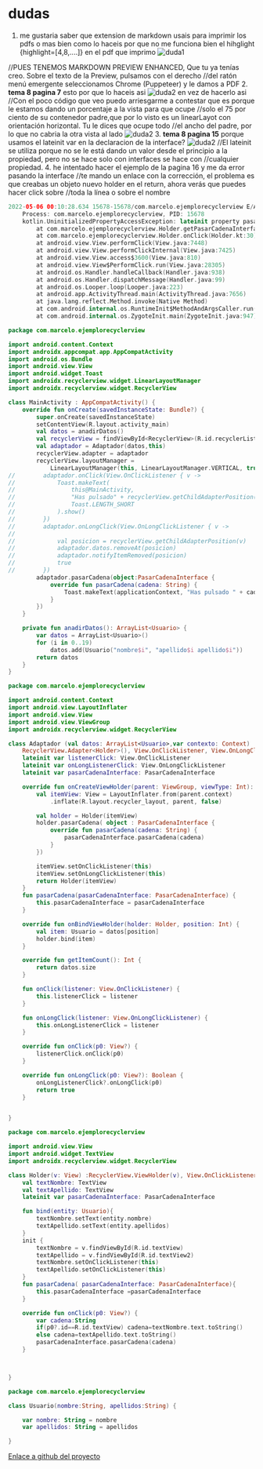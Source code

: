 
# dudas

1. me gustaria saber que extension de markdown usais para imprimir los pdfs o mas bien como lo haceis por que no me funciona bien el hihglight {highlight=[4,8,....]} en el pdf que imprimo
![duda1](https://github.com/MarceloSantonja/AndroidApuntes/blob/main/resources/images/dudas/duda1.png?raw=true)

//PUES TENEMOS MARKDOWN PREVIEW ENHANCED, Que tu ya tenías creo. Sobre el texto de la Preview, pulsamos con el derecho
//del ratón  menú emergente seleccionamos Chrome (Puppeteer) y le damos a PDF
2. **tema 8 pagina 7**   esto por que lo haceis asi
![duda2](https://github.com/MarceloSantonja/AndroidApuntes/blob/main/resources/images/dudas/duda2.png?raw=true)
en vez de hacerlo asi
//Con el poco código que veo puedo arriesgarme a contestar que es porque le estamos dando un porcentaje a la vista para que ocupe
//solo el 75 por ciento de su contenedor padre,que por lo visto es un linearLayot con orientación horizontal. Tu le dices que ocupe todo
//el ancho del padre, por lo que no cabria la otra vista al lado
![duda2](https://github.com/MarceloSantonja/AndroidApuntes/blob/main/resources/images/dudas/duda3.png?raw=true)
3. **tema 8 pagina 15** porque usamos el lateinit var en la declaracion de la interface?
![duda2](https://github.com/MarceloSantonja/AndroidApuntes/blob/main/resources/images/dudas/duda4.png?raw=true)
//El lateinit se utiliza porque no se le está dando un valor desde el principio a la propiedad, pero no se hace solo con interfaces se hace con 
//cualquier propiedad.
4. he intentado hacer el ejemplo de la pagina 16 y me da error pasando la interface
//te mando un enlace con la corrección, el problema es que creabas un objeto nuevo holder en el return, ahora verás que puedes hacer click sobre
//toda la línea o sobre el nombre

```kt
2022-05-06 00:10:28.634 15678-15678/com.marcelo.ejemplorecyclerview E/AndroidRuntime: FATAL EXCEPTION: main
    Process: com.marcelo.ejemplorecyclerview, PID: 15678
    kotlin.UninitializedPropertyAccessException: lateinit property pasarCadenaInterface has not been initialized
        at com.marcelo.ejemplorecyclerview.Holder.getPasarCadenaInterface(Holder.kt:10)
        at com.marcelo.ejemplorecyclerview.Holder.onClick(Holder.kt:30)
        at android.view.View.performClick(View.java:7448)
        at android.view.View.performClickInternal(View.java:7425)
        at android.view.View.access$3600(View.java:810)
        at android.view.View$PerformClick.run(View.java:28305)
        at android.os.Handler.handleCallback(Handler.java:938)
        at android.os.Handler.dispatchMessage(Handler.java:99)
        at android.os.Looper.loop(Looper.java:223)
        at android.app.ActivityThread.main(ActivityThread.java:7656)
        at java.lang.reflect.Method.invoke(Native Method)
        at com.android.internal.os.RuntimeInit$MethodAndArgsCaller.run(RuntimeInit.java:592)
        at com.android.internal.os.ZygoteInit.main(ZygoteInit.java:947)


```


```kt
package com.marcelo.ejemplorecyclerview

import android.content.Context
import androidx.appcompat.app.AppCompatActivity
import android.os.Bundle
import android.view.View
import android.widget.Toast
import androidx.recyclerview.widget.LinearLayoutManager
import androidx.recyclerview.widget.RecyclerView

class MainActivity : AppCompatActivity() {
    override fun onCreate(savedInstanceState: Bundle?) {
        super.onCreate(savedInstanceState)
        setContentView(R.layout.activity_main)
        val datos = anadirDatos()
        val recyclerView = findViewById<RecyclerView>(R.id.recyclerList)
        val adaptador = Adaptador(datos,this)
        recyclerView.adapter = adaptador
        recyclerView.layoutManager =
            LinearLayoutManager(this, LinearLayoutManager.VERTICAL, true)
//        adaptador.onClick(View.OnClickListener { v ->
//            Toast.makeText(
//                this@MainActivity,
//                "Has pulsado" + recyclerView.getChildAdapterPosition(v),
//                Toast.LENGTH_SHORT
//            ).show()
//        })
//        adaptador.onLongClick(View.OnLongClickListener { v ->
//
//            val posicion = recyclerView.getChildAdapterPosition(v)
//            adaptador.datos.removeAt(posicion)
//            adaptador.notifyItemRemoved(posicion)
//            true
//        })
        adaptador.pasarCadena(object:PasarCadenaInterface {
            override fun pasarCadena(cadena: String) {
                Toast.makeText(applicationContext, "Has pulsado " + cadena, Toast.LENGTH_SHORT).show()
            }
        })
    }

    private fun anadirDatos(): ArrayList<Usuario> {
        var datos = ArrayList<Usuario>()
        for (i in 0..19)
            datos.add(Usuario("nombre$i", "apellido$i apellido$i"))
        return datos
    }
}
```

```kt
package com.marcelo.ejemplorecyclerview

import android.content.Context
import android.view.LayoutInflater
import android.view.View
import android.view.ViewGroup
import androidx.recyclerview.widget.RecyclerView

class Adaptador (val datos: ArrayList<Usuario>,var contexto: Context) :
    RecyclerView.Adapter<Holder>(), View.OnClickListener, View.OnLongClickListener {
    lateinit var listenerClick: View.OnClickListener
    lateinit var onLongListenerClick: View.OnLongClickListener
    lateinit var pasarCadenaInterface: PasarCadenaInterface

    override fun onCreateViewHolder(parent: ViewGroup, viewType: Int): Holder {
        val itemView: View = LayoutInflater.from(parent.context)
            .inflate(R.layout.recycler_layout, parent, false)

        val holder = Holder(itemView)
        holder.pasarCadena( object : PasarCadenaInterface {
            override fun pasarCadena(cadena: String) {
                pasarCadenaInterface.pasarCadena(cadena)
            }
        })

        itemView.setOnClickListener(this)
        itemView.setOnLongClickListener(this)
        return Holder(itemView)
    }
    fun pasarCadena(pasarCadenaInterface: PasarCadenaInterface) {
        this.pasarCadenaInterface = pasarCadenaInterface
    }

    override fun onBindViewHolder(holder: Holder, position: Int) {
        val item: Usuario = datos[position]
        holder.bind(item)
    }

    override fun getItemCount(): Int {
        return datos.size
    }

    fun onClick(listener: View.OnClickListener) {
        this.listenerClick = listener
    }

    fun onLongClick(listener: View.OnLongClickListener) {
        this.onLongListenerClick = listener
    }

    override fun onClick(p0: View?) {
        listenerClick.onClick(p0)
    }

    override fun onLongClick(p0: View?): Boolean {
        onLongListenerClick?.onLongClick(p0)
        return true
    }


}

```

```kt
package com.marcelo.ejemplorecyclerview

import android.view.View
import android.widget.TextView
import androidx.recyclerview.widget.RecyclerView

class Holder(v: View) :RecyclerView.ViewHolder(v), View.OnClickListener {
    val textNombre: TextView
    val textApellido: TextView
    lateinit var pasarCadenaInterface: PasarCadenaInterface

    fun bind(entity: Usuario){
        textNombre.setText(entity.nombre)
        textApellido.setText(entity.apellidos)
    }
    init {
        textNombre = v.findViewById(R.id.textView)
        textApellido = v.findViewById(R.id.textView2)
        textNombre.setOnClickListener(this)
        textApellido.setOnClickListener(this)
    }
    fun pasarCadena( pasarCadenaInterface: PasarCadenaInterface){
        this.pasarCadenaInterface =pasarCadenaInterface
    }

    override fun onClick(p0: View?) {
        var cadena:String
        if(p0?.id==R.id.textView) cadena=textNombre.text.toString()
        else cadena=textApellido.text.toString()
        pasarCadenaInterface.pasarCadena(cadena)
    }



}

```

```kt
package com.marcelo.ejemplorecyclerview

class Usuario(nombre:String, apellidos:String) {

    var nombre: String = nombre
    var apellidos: String = apellidos

}

```

[Enlace a github del proyecto](https://github.com/MarceloSantonja/EjerciciosAndroidMarcelo/tree/main/B8/EjemploRecyclerView)

